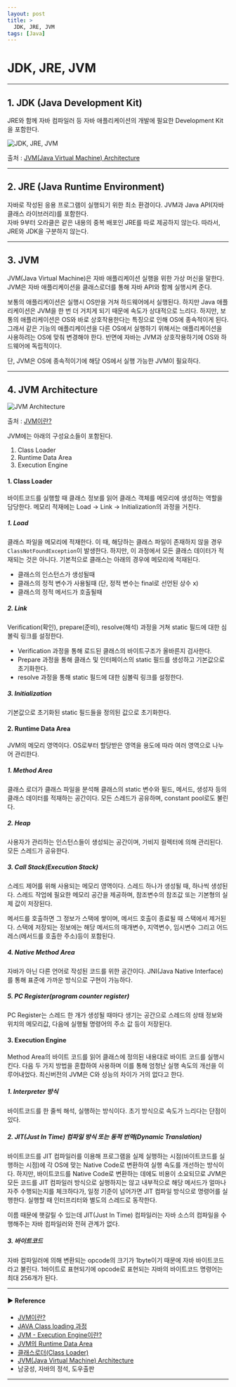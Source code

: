 ```yaml
---
layout: post
title: >
  JDK, JRE, JVM
tags: [Java]
---
```


# JDK, JRE, JVM

---

## 1. JDK (Java Development Kit)
JRE와 함께 자바 컴파일러 등 자바 애플리케이션의 개발에 필요한 Development Kit을 포함한다.  

![JDK, JRE, JVM](https://drive.google.com/uc?export=view&id=1JJTfkiLqboM-QhPUFGaIdQuhfwW3TZM6)

출처 : [JVM(Java Virtual Machine) Architecture](https://medium.com/webeveloper/jvm-java-virtual-machine-architecture-94b914e93d86)

--- 
## 2. JRE (Java Runtime Environment)
자바로 작성된 응용 프로그램이 실행되기 위한 최소 환경이다. JVM과 Java API(자바 클래스 라이브러리)를 포함한다.  
자바 9부터 오라클은 같은 내용의 중복 배포인 JRE를 따로 제공하지 않는다. 따라서, JRE와 JDK을 구분하지 않는다.  

---

## 3. JVM
JVM(Java Virtual Machine)은 자바 애플리케이션 실행을 위한 가상 머신을 말한다. JVM은 자바 애플리케이션을 클래스로더를 통해 자바 API와 함께 실행시켜 준다.  

보통의 애플리케이션은 실행시 OS만을 거쳐 하드웨어에서 실행된다. 하지만 Java 애플리케이션은 JVM을 한 번 더 거치게 되기 때문에 속도가 상대적으로 느리다. 
하지만, 보통의 애플리케이션은 OS와 바로 상호작용한다는 특징으로 인해 OS에 종속적이게 된다. 
그래서 같은 기능의 애플리케이션을 다른 OS에서 실행하기 위해서는 애플리케이션을 사용하려는 OS에 맞춰 변경해야 한다.
반면에 자바는 JVM과 상호작용하기에 OS와 하드웨어에 독립적이다.

단, JVM은 OS에 종속적이기에 해당 OS에서 실행 가능한 JVM이 필요하다.  

---

## 4. JVM Architecture

![JVM Architecture](https://drive.google.com/uc?export=view&id=1B9HhuxsnInqHuHll80HyHILldVLvNW2n)

출처 : [JVM이란?](https://medium.com/@lazysoul/jvm-이란-c142b01571f2)

JVM에는 아래의 구성요소들이 포함된다.
1. Class Loader
2. Runtime Data Area
3. Execution Engine

#### 1. Class Loader
바이트코드를 실행할 때 클래스 정보를 읽어 클래스 객체를 메모리에 생성하는 역할을 담당한다. 메모리 적재에는 Load -> Link -> Initialization의 과정을 거친다.

##### 1. Load
클래스 파일을 메모리에 적재한다. 이 때, 해당하는 클래스 파일이 존재하지 않을 경우 `ClassNotFoundException`이 발생한다.
하지만, 이 과정에서 모든 클래스 데이터가 적재되는 것은 아니다. 기본적으로 클래스는 아래의 경우에 메모리에 적재된다.

- 클래스의 인스턴스가 생성될때
- 클래스의 정적 변수가 사용될때 (단, 정적 변수는 final로 선언된 상수 x)
- 클래스의 정적 메서드가 호출될때

##### 2. Link
Verification(확인), prepare(준비), resolve(해석) 과정을 거쳐 static 필드에 대한 심볼릭 링크를 설정한다.

- Verification 과정을 통해 로드된 클래스의 바이트구조가 올바른지 검사한다.
- Prepare 과정을 통해 클래스 및 인터페이스의 static 필드를 생성하고 기본값으로 초기화한다.
- resolve 과정을 통해 static 필드에 대한 심볼릭 링크를 설정한다.

##### 3. Initialization
기본값으로 초기화된 static 필드들을 정의된 값으로 초기화한다.

#### 2. Runtime Data Area
JVM의 메모리 영역이다. OS로부터 할당받은 영역을 용도에 따라 여러 영역으로 나누어 관리한다.

##### 1. Method Area
클래스 로더가 클래스 파일을 분석해 클래스의 static 변수와 필드, 메서드, 생성자 등의 클래스 데이터를 적재하는 공간이다.
모든 스레드가 공유하며, constant pool로도 불린다.

##### 2. Heap
사용자가 관리하는 인스턴스들이 생성되는 공간이며, 가비지 컬렉터에 의해 관리된다. 모든 스레드가 공유한다.

##### 3. Call Stack(Execution Stack)
스레드 제어를 위해 사용되는 메모리 영역이다. 스레드 하나가 생성될 때, 하나씩 생성된다.
스레드 작업에 필요한 메모리 공간을 제공하며, 참조변수의 참조값 또는 기본형의 실제 값이 저장된다.

메서드를 호출하면 그 정보가 스택에 쌓이며, 메서드 호출이 종료될 때 스택에서 제거된다.
스택에 저장되는 정보에는 해당 메서드의 매개변수, 지역변수, 임시변수 그리고 어드레스(메서드를 호출한 주소)등이 포함된다.

##### 4. Native Method Area
자바가 아닌 다른 언어로 작성된 코드를 위한 공간이다. JNI(Java Native Interface)를 통해 표준에 가까운 방식으로 구현이 가능하다.

##### 5. PC Register(program counter register)
PC Register는 스레드 한 개가 생성될 때마다 생기는 공간으로 스레드의 상태 정보와 위치의 메모리값, 다음에 실행될 명령어의 주소 값 등이 저장된다.

#### 3. Execution Engine
Method Area의 바이트 코드를 읽어 클래스에 정의된 내용대로 바이트 코드를 실행시킨다.
다음 두 가지 방법을 혼합하여 사용하며 이를 통해 엄청난 실행 속도의 개선을 이루어내었다. 최신버전의 JVM은 C와 성능의 차이가 거의 없다고 한다.

##### 1. Interpreter 방식
바이트코드를 한 줄씩 해석, 실행하는 방식이다. 초기 방식으로 속도가 느리다는 단점이 있다.

##### 2. JIT(Just In Time) 컴파일 방식 또는 동적 번역(Dynamic Translation)
바이트코드를 JIT 컴파일러를 이용해 프로그램을 실제 실행하는 시점(바이트코드를 실행하는 시점)에 각 OS에 맞는 Native Code로 변환하여 실행 속도를 개선하는 방식이다.
하지만, 바이트코드를 Native Code로 변환하는 데에도 비용이 소요되므로 JVM은 모든 코드를 JIT 컴파일러 방식으로 실행하지는 않고 내부적으로 해당 메서드가 얼마나 자주 수행되는지를 체크하다가, 일정 기준이 넘어가면 JIT 컴파일 방식으로 명령어를 실행한다.
실행할 때 인터프리터와 별도의 스레드로 동작한다.

이름 때문에 햇갈릴 수 있는데 JIT(Just In Time) 컴파일러는 자바 소스의 컴파일을 수행해주는 자바 컴파일러와 전혀 관계가 없다.

##### 3. 바이트코드
자바 컴파일러에 의해 변환되는 opcode의 크기가 1byte이기 때문에 자바 바이트코드라고 불린다.
1바이트로 표현되기에 opcode로 표현되는 자바의 바이트코드 명령어는 최대 256개가 된다.  

---
#### ▶ Reference
- [JVM이란?](https://medium.com/@lazysoul/jvm-이란-c142b01571f2)
- [JAVA Class loading 과정](https://taes-k.github.io/2019/07/16/java-class-loading/)
- [JVM - Execution Engine이란?](https://m.blog.naver.com/ksw6169/221647376178)
- [JVM의 Runtime Data Area](https://www.holaxprogramming.com/2013/07/16/java-jvm-runtime-data-area/)
- [클래스로더(Class Loader)](https://beststar-1.tistory.com/13)
- [JVM(Java Virtual Machine) Architecture](https://medium.com/webeveloper/jvm-java-virtual-machine-architecture-94b914e93d86)
- 남궁성, 자바의 정석, 도우출판

---